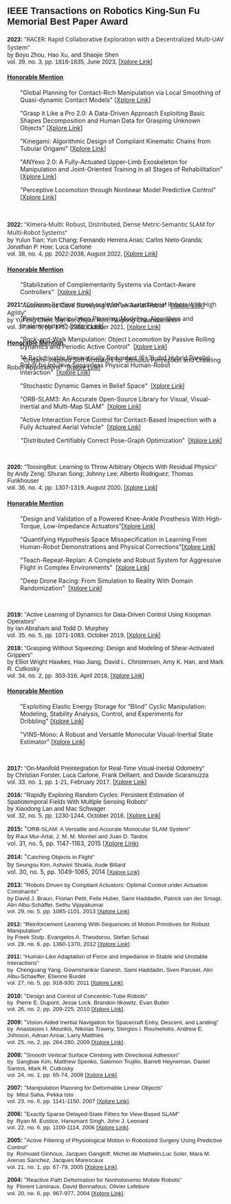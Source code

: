 <h2><strong style="font-size: 16pt; font-family: helvetica;">IEEE Transactions on Robotics King-Sun Fu Memorial Best Paper Award</strong></h2>
<p><span style="font-family: helvetica;"><span style="font-weight: bold;">2023:&nbsp;</span>"</span><span style="font-family: helvetica;"><span><span style="font-family: 'Open Sans', Arial, Helvetica, sans-serif;">RACER: Rapid Collaborative Exploration with a Decentralized Multi-UAV System</span>"&nbsp;&nbsp;<br></span><span>by&nbsp;Boyu Zhou, Hao Xu, and Shaojie Shen</span>&nbsp;<br></span><span style="font-family: helvetica;">vol. 39, no. 3, pp. 1816-1835, June 2023, [<a href="https://ieeexplore.ieee.org/document/10038280" target="_blank" rel="noopener">Xplore Link</a>]</span></p>
<div id="accordion" class="panel-group">
<div class="panel panel-default">
<div id="headingOne" class="panel-heading">
<h4 class="panel-title"><a href="#collapse2023" data-toggle="collapse" data-parent="#accordion" class="">Honorable Mention</a></h4>
</div>
<div id="collapse2023" class="panel-collapse collapse in" style="">
<div class="panel-body">
<p style="padding-left: 30px;">"Global Planning for Contact-Rich Manipulation via Local Smoothing of Quasi-dynamic Contact Models" [<a href="https://ieeexplore.ieee.org/document/10225433" target="_blank" rel="noopener">Xplore Link</a>]</p>
<p style="padding-left: 30px;">"Grasp it Like a Pro 2.0: A Data-Driven Approach Exploiting Basic Shapes Decomposition and Human Data for Grasping Unknown Objects" [<a href="https://ieeexplore.ieee.org/document/10169891" target="_blank" rel="noopener">Xplore Link</a>]</p>
<p style="padding-left: 30px;">"Kinegami: Algorithmic Design of Compliant Kinematic Chains from Tubular Origami" [<a href="https://ieeexplore.ieee.org/document/9914656" target="_blank" rel="noopener">Xplore Link</a>]</p>
<p style="padding-left: 30px;">"ANYexo 2.0: A Fully-Actuated Upper-Limb Exoskeleton for Manipulation and Joint-Oriented Training in all Stages of Rehabilitation" [<a href="https://ieeexplore.ieee.org/document/10008060" target="_blank" rel="noopener">Xplore Link</a>]</p>
<p style="padding-left: 30px;">"Perceptive Locomotion through Nonlinear Model Predictive Control" [<a href="https://ieeexplore.ieee.org/document/10138309" target="_blank" rel="noopener">Xplore Link</a>]</p>
</div>
</div>
</div>
<p>&nbsp;</p>
<p><span style="font-family: helvetica;"><span style="font-weight: bold;">2022:&nbsp;</span>"</span><span style="font-family: helvetica;"><span><span style="font-family: 'Open Sans', Arial, Helvetica, sans-serif;">Kimera-Multi: Robust, Distributed, Dense Metric-Semantic SLAM for Multi-Robot Systems</span>"&nbsp;&nbsp;<br></span><span>by&nbsp;Yulun Tian; Yun Chang; Fernando Herrera Arias; Carlos Nieto-Granda; Jonathan P. How; Luca Carlone</span>&nbsp;<br></span><span style="font-family: helvetica;">vol. 38, no. 4, pp. 2022-2038, August 2022, [<a href="https://ieeexplore.ieee.org/abstract/document/9686955" target="_blank" rel="noopener">Xplore Link</a>]</span></p>
<div id="accordion" class="panel-group">
<div class="panel panel-default">
<div id="headingOne" class="panel-heading">
<h4 class="panel-title"><a href="#collapse2022" data-toggle="collapse" data-parent="#accordion" class="collapsed">Honorable Mention</a></h4>
</div>
<div id="collapse2022" class="panel-collapse collapse" style="height: 0px;">
<div class="panel-body">
<p style="padding-left: 30px;">"Stabilization of Complementarity Systems via Contact-Aware Controllers"&nbsp;&nbsp;<span style="font-family: helvetica;">[<a href="https://ieeexplore.ieee.org/abstract/document/9614168" target="_blank" rel="noopener">Xplore Link</a>]</span></p>
<p style="padding-left: 30px;">"Autonomous Cave Surveying With an Aerial Robot"&nbsp;&nbsp;<span style="font-family: helvetica;">[<a href="https://ieeexplore.ieee.org/abstract/document/9536757" target="_blank" rel="noopener">Xplore Link</a>]</span></p>
<p style="padding-left: 30px;">"Prehensile Manipulation Planning: Modeling, Algorithms and Implementation"&nbsp;&nbsp;<span style="font-family: helvetica;">[<a href="https://ieeexplore.ieee.org/abstract/document/9662425" target="_blank" rel="noopener">Xplore Link</a>]</span></p>
<p style="padding-left: 30px;">"Rock-and-Walk Manipulation: Object Locomotion by Passive Rolling Dynamics and Periodic Active Control"&nbsp;&nbsp;<span style="font-family: helvetica;">[<a href="https://ieeexplore.ieee.org/abstract/document/9689055" target="_blank" rel="noopener">Xplore Link</a>]</span></p>
<p>&nbsp; &nbsp; &nbsp; &nbsp; "Origami-Inspired Soft Actuators for Stimulus Perception and Crawling Robot Applications"&nbsp;&nbsp;<span style="font-family: helvetica;">[<a href="https://ieeexplore.ieee.org/abstract/document/9519150" target="_blank" rel="noopener">Xplore Link</a>]</span></p>
</div>
</div>
</div>
<p>&nbsp;</p>
<p><span style="font-family: helvetica;"><span style="font-weight: bold;">2021:&nbsp;</span>"</span><span style="font-family: helvetica;"><span><span style="font-family: 'Open Sans', Arial, Helvetica, sans-serif;">Collision Resilient Insect-scale Soft-actuated Aerial Robots With High Agility</span>"&nbsp;&nbsp;<br></span><span>by&nbsp;YuFeng Chen; Siyi Xu; Zhijian Ren; Pakpong Chirarattananon</span>&nbsp;<br></span><span style="font-family: helvetica;">vol. 37, no. 5, pp. 1752-1764, October 2021, [<a href="https://ieeexplore.ieee.org/document/9357346" target="_blank" rel="noopener">Xplore Link</a>]</span></p>
<div id="accordion" class="panel-group">
<div id="accordion" class="panel-group">
<div class="panel panel-default">
<div id="headingOne" class="panel-heading">
<h4 class="panel-title"><a href="#collapse2021" data-toggle="collapse" data-parent="#accordion" class="collapsed">Honorable Mention</a></h4>
</div>
<div id="collapse2021" class="panel-collapse collapse">
<div class="panel-body">
<p style="padding-left: 30px;">"A Backdrivable Kinematically Redundant (6+3)-dof Hybrid Parallel Robot for Intuitive Sensorless Physical Human-Robot Interaction"&nbsp;&nbsp;<span style="font-family: helvetica;">[<a href="https://ieeexplore.ieee.org/document/9306904" target="_blank" rel="noopener">Xplore Link</a>]</span></p>
<p style="padding-left: 30px;">"Stochastic Dynamic Games in Belief Space"&nbsp;&nbsp;<span style="font-family: helvetica;">[<a href="https://ieeexplore.ieee.org/document/9439814" target="_blank" rel="noopener">Xplore Link</a>]</span></p>
<p style="padding-left: 30px;">"ORB-SLAM3: An Accurate Open-Source Library for Visual, Visual-Inertial and Multi-Map SLAM"&nbsp;&nbsp;<span style="font-family: helvetica;">[<a href="https://ieeexplore.ieee.org/document/9440682" target="_blank" rel="noopener">Xplore Link</a>]</span></p>
<p style="padding-left: 30px;">"Active Interaction Force Control for Contact-Based Inspection with a Fully Actuated Aerial Vehicle"&nbsp;&nbsp;<span style="font-family: helvetica;">[<a href="https://ieeexplore.ieee.org/document/9295362" target="_blank" rel="noopener">Xplore Link</a>]</span></p>
<p>&nbsp; &nbsp; &nbsp; &nbsp; "Distributed Certifiably Correct Pose-Graph Optimization"&nbsp;&nbsp;<span style="font-family: helvetica;">[<a href="https://ieeexplore.ieee.org/document/9425438" target="_blank" rel="noopener">Xplore Link</a>]</span></p>
</div>
</div>
</div>
<p>&nbsp;</p>
<p><span style="font-family: helvetica;"><strong>2020: </strong>"TossingBot: Learning to Throw Arbitrary Objects With Residual Physics" <span>&nbsp;<br></span></span><span style="font-family: helvetica;">by Andy Zeng; Shuran Song; Johnny Lee; Alberto Rodriguez; Thomas Funkhouser<span><br></span></span><span style="font-family: helvetica;">vol. 36, no. 4, pp. 1307-1319, August 2020, [<a href="https://ieeexplore.ieee.org/document/9425438" target="_blank" rel="noopener">Xplore Link</a><span>]</span></span></p>
<div id="accordion" class="panel-group">
<div id="accordion" class="panel-group">
<div class="panel panel-default">
<div id="headingTwo" class="panel-heading">
<h4 class="panel-title"><a href="#collapse2020" data-toggle="collapse" data-parent="#accordion" class="collapsed">Honorable Mention</a></h4>
</div>
<div id="collapse2020" class="panel-collapse collapse">
<div class="panel-body">
<p style="padding-left: 30px;">"Design and Validation of a Powered Knee-Ankle Prosthesis With High-Torque, Low-Impedance Actuators"<span style="font-family: helvetica;">[<a href="https://ieeexplore.ieee.org/document/9139298" target="_blank" rel="noopener">Xplore Link</a>]</span></p>
<p style="padding-left: 30px;">"Quantifying Hypothesis Space Misspecification in Learning From Human-Robot Demonstrations and Physical Corrections"<span style="font-family: helvetica;">[<a href="https://ieeexplore.ieee.org/document/9007490" target="_blank" rel="noopener">Xplore Link</a>]</span></p>
<p style="padding-left: 30px;">"Teach-Repeat-Replan: A Complete and Robust System for Aggressive Flight in Complex Environments"&nbsp;<span>&nbsp;</span><span style="font-family: helvetica;">[<a href="https://ieeexplore.ieee.org/document/9102390" target="_blank" rel="noopener">Xplore Link</a><span>]</span></span></p>
<p style="padding-left: 30px;">"Deep Drone Racing: From Simulation to Reality With Domain Randomization"&nbsp;<span>&nbsp;</span><span style="font-family: helvetica;">[<a href="https://ieeexplore.ieee.org/document/8877728" target="_blank" rel="noopener">Xplore Link</a><span>]</span></span></p>
</div>
</div>
</div>
<p>&nbsp;</p>
<p><span style="font-family: helvetica;"><strong>2019: </strong>"Active Learning of Dynamics for Data-Driven Control Using Koopman Operators"<span>&nbsp;<br></span></span><span style="font-family: helvetica;">by Ian Abraham and Todd D. Murphey<span style="color: #000000;"><span style="font-size: 13.63636302948px; line-height: 16.1000003814697px;"></span></span><span>&nbsp;<br></span></span><span style="font-family: helvetica;">vol. 35, no. 5, pp. 1071-1083, October 2019, [<a href="https://ieeexplore.ieee.org/document/8759089" target="_blank" rel="noopener">Xplore Link</a><span>]</span></span></p>
<p><span style="font-family: helvetica;"><strong>2018: </strong>"Grasping Without Squeezing: Design and Modeling of Shear-Activated Grippers"<span>&nbsp;<br></span></span><span style="font-family: helvetica;">by Elliot Wright Hawkes, Hao Jiang, David L. Christensen, Amy K. Han, and Mark R. Cutkosky<span style="color: #000000;"><span style="font-size: 13.63636302948px; line-height: 16.1000003814697px;"></span></span><span>&nbsp;<br></span></span><span style="font-family: helvetica;">vol. 34, no. 2, pp. 303-316, April 2018, [<a href="https://ieeexplore.ieee.org/document/8239707" target="_blank" rel="noopener">Xplore Link</a><span>]</span></span></p>
<div id="accordion" class="panel-group">
<div id="accordion" class="panel-group">
<div class="panel panel-default">
<div id="headingThree" class="panel-heading">
<h4 class="panel-title"><a href="#collapse2018" data-toggle="collapse" data-parent="#accordion" class="collapsed">Honorable Mention</a></h4>
</div>
<div id="collapse2018" class="panel-collapse collapse">
<div class="panel-body">
<p style="padding-left: 30px;">"Exploiting Elastic Energy Storage for “Blind” Cyclic Manipulation: Modeling, Stability Analysis, Control, and Experiments for Dribbling"<span>&nbsp;</span><span style="font-family: helvetica;">[<a href="https://ieeexplore.ieee.org/document/8263400" target="_blank" rel="noopener">Xplore Link</a><span>]</span></span></p>
<p style="padding-left: 30px;">"VINS-Mono: A Robust and Versatile Monocular Visual-Inertial State Estimator"<span style="font-family: helvetica;">&nbsp;[<a href="https://ieeexplore.ieee.org/document/8421746" target="_blank" rel="noopener">Xplore Link</a><span>]</span></span></p>
</div>
</div>
</div>
<p>&nbsp;</p>
<p><span style="font-family: helvetica;"><strong>2017: </strong>"On-Manifold Preintegration for Real-Time Visual-Inertial Odometry"<span>&nbsp;<br></span></span><span style="font-family: helvetica;">by Christian Forster, Luca Carlone, Frank Dellaert, and Davide Scaramuzza<span style="color: #000000;"><span style="font-size: 13.63636302948px; line-height: 16.1000003814697px;"></span></span><span>&nbsp;<br></span></span><span style="font-family: helvetica;">vol. 33, no. 1, pp. 1-21, February 2017, [<a href="https://ieeexplore.ieee.org/document/7557075/" target="_blank" rel="noopener">Xplore Link</a><span>]</span></span></p>
<p><span style="font-family: helvetica;"><strong>2016: </strong>"Rapidly Exploring Random Cycles: Persistent Estimation of Spatiotemporal Fields With Multiple Sensing Robots"<span>&nbsp;<br></span></span><span style="font-family: helvetica;">by Xiaodong Lan and Mac Schwager<span style="color: #000000;"><span style="font-size: 13.63636302948px; line-height: 16.1000003814697px;"></span></span><span>&nbsp;<br></span></span><span style="font-family: helvetica;">vol. 32, no. 5, pp. 1230-1244, October 2016, [<a href="http://ieeexplore.ieee.org/document/7570171/" target="_blank" rel="noopener">Xplore Link</a><span>]</span></span></p>
<p><strong><span style="font-family: helvetica;">2015:&nbsp;</span></strong>"<span style="font-family: helvetica;"><span style="font-size: 10pt; line-height: 115%; font-family: helvetica;">ORB-SLAM: A Versatile and Accurate Monocular SLAM System"<br></span></span>by&nbsp;<span style="font-size: 10pt; line-height: 115%; font-family: helvetica;">Raul Mur-Artal, J. M. M. Montiel and Juan D. Tardos<br></span>vol. 31, no. 5, pp. 1147-1163, 2015 [<a href="http://ieeexplore.ieee.org/document/7219438/" target="_blank" rel="noopener">Xplore Link</a><span style="font-family: helvetica; font-size: 10pt;">].</span></p>
<p><span style="font-family: helvetica; font-size: 10pt;"></span><strong><span style="font-family: helvetica;">2014:&nbsp;</span></strong>"<span style="font-family: helvetica;"><span style="font-size: 10pt; line-height: 115%; font-family: helvetica;">Catching Objects in Flight"<br></span></span>by&nbsp;<span style="font-size: 10pt; line-height: 115%; font-family: helvetica;">Seungsu Kim, Ashwini Shukla, Aude Billard<br></span>vol. 30, no. 5, pp. 1049-1065, 2014 [<a style="background-color: white; font-family: helvetica; font-size: 10pt;" href="http://ieeexplore.ieee.org/xpl/articleDetails.jsp?arnumber=6810147&amp;newsearch=true&amp;queryText=Catching%20Objects%20in%20Flight" target="_blank" rel="noopener noreferrer">Xplore Link</a><span style="font-family: helvetica; font-size: 10pt;">].</span></p>
<p><span style="font-family: helvetica; font-size: 10pt;"></span><strong><span style="font-family: helvetica;">2013: </span></strong><span style="font-family: helvetica;">"</span><span style="font-family: helvetica;"><span style="font-size: 10pt; line-height: 115%; font-family: helvetica;">Robots Driven by Compliant Actuators: Optimal Control under Actuation Constraints"<br></span></span><span style="font-family: helvetica;"><span style="font-size: 10pt; line-height: 115%; font-family: helvetica;">by&nbsp;<span style="font-size: 10pt; line-height: 115%; font-family: helvetica;">David J. Braun, Florian Petit, Felix Huber, Sami Haddadin, Patrick van der Smagt, Alin Albu-Schäffer, Sethu Vijayakumar<br></span></span></span><span style="font-family: helvetica;"><span style="font-size: 10pt; line-height: 115%; font-family: helvetica;"><span style="font-size: 10pt; line-height: 115%; font-family: helvetica;">vol. 29, no. 5, pp. 1085-1101, 2013 [<a href="http://ieeexplore.ieee.org/xpl/articleDetails.jsp?arnumber=6570761&amp;newsearch=true&amp;queryText=Robots%20Driven%20by%20Compliant%20Actuators:%20Optimal%20Control%20Under%20Actuation%20Constraints" target="_blank" rel="noopener noreferrer">Xplore Link</a>].</span></span></span></p>
<p><span style="font-family: helvetica;"><span style="font-size: 10pt; line-height: 115%; font-family: helvetica;"><span style="font-size: 10pt; line-height: 115%; font-family: helvetica;"><strong><span>2012: </span></strong><span>"</span><span><span style="font-size: 10pt; line-height: 115%; font-family: helvetica;">Reinforcement Learning With Sequences of Motion Primitives for Robust Manipulation"<br></span></span></span></span></span><span style="font-family: helvetica;"><span style="font-size: 10pt; line-height: 115%; font-family: helvetica;">by&nbsp;<span style="font-size: 10pt; line-height: 115%; font-family: helvetica;">Freek Stulp, Evangelos A. Theodorou, Stefan Schaal<br></span></span></span><span style="font-family: helvetica;"><span style="font-size: 10pt; line-height: 115%; font-family: helvetica;"><span style="font-size: 10pt; line-height: 115%; font-family: helvetica;">vol. 28, no. 6, pp. 1360-1370, 2012 [<a href="http://ieeexplore.ieee.org/xpl/articleDetails.jsp?arnumber=6295672&amp;newsearch=true&amp;queryText=Reinforcement%20Learning%20With%20Sequences%20of%20Motion%20Primitives%20for%20Robust%20Manipulation" target="_blank" rel="noopener noreferrer">Xplore Link</a>].</span></span></span></p>
<p><span style="font-family: helvetica;"><span style="font-size: 10pt; line-height: 115%; font-family: helvetica;"><span style="font-size: 10pt; line-height: 115%; font-family: helvetica;"><strong><span>2011: </span></strong><span>"</span><span><span style="font-size: 10pt; line-height: 115%; font-family: helvetica;">Human-Like Adaptation of Force and Impedance in Stable and Unstable Interactions"<br></span></span></span></span></span><span style="font-family: helvetica;"> <span style="font-size: 10pt; line-height: 115%; font-family: helvetica;">by&nbsp;<span style="font-size: 10pt; line-height: 115%; font-family: helvetica;"> Chenguang Yang, Gowrishankar Ganesh, Sami Haddadin, Sven Parusel, Alin Albu-Schaeffer, Etienne Burdet<br></span></span></span><span style="font-family: helvetica;"><span style="font-size: 10pt; line-height: 115%; font-family: helvetica;"><span style="font-size: 10pt; line-height: 115%; font-family: helvetica;">vol. 27, no. 5, pp. 918-930, 2011 [<a href="http://ieeexplore.ieee.org/xpl/articleDetails.jsp?arnumber=5940238&amp;newsearch=true&amp;queryText=Human-Like%20Adaptation%20of%20Force%20and%20Impedance%20in%20Stable%20and%20Unstable%20Interactions" target="_blank" rel="noopener noreferrer">Xplore Link</a>].</span></span></span></p>
<p><strong><span style="font-family: helvetica;">2010: </span></strong><span style="font-family: helvetica;">"</span><span style="font-family: helvetica;"><span style="font-size: 10pt; line-height: 115%; font-family: helvetica;">Design and Control of Concentric-Tube Robots"<br></span></span><span style="font-family: helvetica;"><span style="font-size: 10pt; line-height: 115%; font-family: helvetica;">by&nbsp;<span style="font-size: 10pt; line-height: 115%; font-family: helvetica;"> Pierre E. Dupont, Jesse Lock, Brandon Itkowitz, Evan Butler<br></span></span></span><span style="font-family: helvetica;"><span style="font-size: 10pt; line-height: 115%; font-family: helvetica;"><span style="font-size: 10pt; line-height: 115%; font-family: helvetica;">vol. 26, no. 2, pp. 209-225, 2010 [<a href="http://ieeexplore.ieee.org/xpl/articleDetails.jsp?arnumber=5371822&amp;newsearch=true&amp;queryText=Design%20and%20Control%20of%20Concentric-Tube%20Robots" target="_blank" rel="noopener noreferrer">Xplore Link</a>].</span></span></span></p>
<p><strong><span style="font-family: helvetica;">2009: </span></strong><span style="font-family: helvetica;">"</span><span style="font-family: helvetica;"><span style="font-size: 10pt; line-height: 115%; font-family: helvetica;">Vision-Aided Inertial Navigation for Spacecraft Entry, Descent, and Landing"<br></span></span><span style="font-family: helvetica;"><span style="font-size: 10pt; line-height: 115%; font-family: helvetica;">by&nbsp;<span style="font-size: 10pt; line-height: 115%; font-family: helvetica;"> Anastasios I. Mourikis, Nikolas Trawny, Stergios I. Roumeliotis, Andrew E. Johnson, Adnan Ansar, Larry Matthies<br></span></span></span><span style="font-family: helvetica;"><span style="font-size: 10pt; line-height: 115%; font-family: helvetica;"><span style="font-size: 10pt; line-height: 115%; font-family: helvetica;">vol. 25, no, 2, pp. 264-280, 2009 [<a href="http://ieeexplore.ieee.org/xpl/articleDetails.jsp?arnumber=4801600&amp;queryText=Vision-Aided%20Inertial%20Navigation%20for%20Spacecraft%20Entry,%20Descent,%20and%20Landing&amp;newsearch=true" target="_blank" rel="noopener noreferrer">Xplore Link</a>].</span></span></span></p>
<p><span style="font-family: helvetica;"><span style="font-size: 10pt; line-height: 115%; font-family: helvetica;"><span style="font-size: 10pt; line-height: 115%; font-family: helvetica;"></span></span></span><strong><span style="font-family: helvetica;">2008: </span></strong><span style="font-family: helvetica;">"</span><span style="font-family: helvetica;"><span style="font-size: 10pt; line-height: 115%; font-family: helvetica;">Smooth Vertical Surface Climbing with Directional Adhesion"<br></span></span><span style="font-family: helvetica;"><span style="font-size: 10pt; line-height: 115%; font-family: helvetica;">by&nbsp;<span style="font-size: 10pt; line-height: 115%; font-family: helvetica;"> Sangbae Kim, Matthew Spenko, Salomon Trujillo, Barrett Heyneman, Daniel Santos, Mark R. Cutkosky<br></span></span></span><span style="font-family: helvetica;"><span style="font-size: 10pt; line-height: 115%; font-family: helvetica;"><span style="font-size: 10pt; line-height: 115%; font-family: helvetica;">vol. 24, no. 1, pp. 65-74, 2008 [<a href="http://ieeexplore.ieee.org/xpl/articleDetails.jsp?arnumber=4428277&amp;newsearch=true&amp;queryText=Smooth%20Vertical%20Surface%20Climbing%20with%20Directional%20Adhesion" target="_blank" rel="noopener noreferrer">Xplore Link</a>].</span></span></span></p>
<p><span style="font-family: helvetica;"><span style="font-size: 10pt; line-height: 115%; font-family: helvetica;"><span style="font-size: 10pt; line-height: 115%; font-family: helvetica;"></span></span></span><strong><span style="font-family: helvetica;">2007: </span></strong><span style="font-family: helvetica;">"</span><span style="font-family: helvetica;"><span style="font-size: 10pt; line-height: 115%; font-family: helvetica;">Manipulation Planning for Deformable Linear Objects"<br></span></span><span style="font-family: helvetica;"><span style="font-size: 10pt; line-height: 115%; font-family: helvetica;">by&nbsp;<span style="font-size: 10pt; line-height: 115%; font-family: helvetica;"> Mitul Saha, Pekka Isto<br></span></span></span><span style="font-family: helvetica;"><span style="font-size: 10pt; line-height: 115%; font-family: helvetica;"><span style="font-size: 10pt; line-height: 115%; font-family: helvetica;">vol. 23, no. 6, pp. 1141-1150, 2007 [<a href="http://ieeexplore.ieee.org/xpl/articleDetails.jsp?arnumber=4359263&amp;newsearch=true&amp;queryText=Manipulation%20Planning%20for%20Deformable%20Linear%20Objects" target="_blank" rel="noopener noreferrer">Xplore Link</a>].</span></span></span></p>
<p><span style="font-family: helvetica;"><span style="font-size: 10pt; line-height: 115%; font-family: helvetica;"><span style="font-size: 10pt; line-height: 115%; font-family: helvetica;"></span></span></span><strong><span style="font-family: helvetica;">2006: </span></strong><span style="font-family: helvetica;">"</span><span style="font-family: helvetica;"><span style="font-size: 10pt; line-height: 115%; font-family: helvetica;">Exactly Sparse Delayed-State Filters for View-Based SLAM"<br></span></span><span style="font-family: helvetica;"><span style="font-size: 10pt; line-height: 115%; font-family: helvetica;">by&nbsp;<span style="font-size: 10pt; line-height: 115%; font-family: helvetica;"> Ryan M. Eustice, Hanumant Singh, John J. Leonard<br></span></span></span><span style="font-family: helvetica;"><span style="font-size: 10pt; line-height: 115%; font-family: helvetica;"><span style="font-size: 10pt; line-height: 115%; font-family: helvetica;">vol. 22, no. 6, pp. 1100-1114, 2006 [<a href="http://ieeexplore.ieee.org/xpl/articleDetails.jsp?arnumber=4020357&amp;newsearch=true&amp;queryText=Exactly%20Sparse%20Delayed-State%20Filters%20for%20View-Based%20SLAM" target="_blank" rel="noopener noreferrer">Xplore Link</a>].</span></span></span></p>
<p><strong><span style="font-family: helvetica;">2005: </span></strong><span style="font-family: helvetica;">"</span><span style="font-family: helvetica;"><span style="font-size: 10pt; line-height: 115%; font-family: helvetica;">Active Filtering of Physiological Motion in Robotized Surgery Using Predictive Control"<br></span></span><span style="font-family: helvetica;"><span style="font-size: 10pt; line-height: 115%; font-family: helvetica;">by&nbsp;<span style="font-size: 10pt; line-height: 115%; font-family: helvetica;"> Romuald Ginhoux, Jacques Gangloff, Michel de Mathelin,Luc Soler, Mara M. Arenas Sanchez, Jacques Marescaux<br></span></span></span><span style="font-family: helvetica;"><span style="font-size: 10pt; line-height: 115%; font-family: helvetica;"><span style="font-size: 10pt; line-height: 115%; font-family: helvetica;">vol. 21, no. 1, pp. 67-79, 2005 [<a href="http://ieeexplore.ieee.org/xpl/articleDetails.jsp?arnumber=1391016&amp;newsearch=true&amp;queryText=Active%20Filtering%20of%20Physiological%20Motion%20in%20Robotized%20Surgery%20Using%20Predictive%20Control" target="_blank" rel="noopener noreferrer">Xplore Link</a>].</span></span></span></p>
<p><span style="font-family: helvetica;"><span style="font-size: 10pt; line-height: 115%; font-family: helvetica;"><span style="font-size: 10pt; line-height: 115%; font-family: helvetica;"></span></span></span><strong><span style="font-family: helvetica;">2004: </span></strong><span style="font-family: helvetica;">"</span><span style="font-family: helvetica;"><span style="font-size: 10pt; line-height: 115%; font-family: helvetica;">Reactive Path Deformation for Nonholonomic Mobile Robots"<br></span></span><span style="font-family: helvetica;"><span style="font-size: 10pt; line-height: 115%; font-family: helvetica;">by&nbsp;<span style="font-size: 10pt; line-height: 115%; font-family: helvetica;"> Florent Lamiraux, David Bonnafous, Olivier Lefebvre<br></span></span></span><span style="font-family: helvetica;"><span style="font-size: 10pt; line-height: 115%; font-family: helvetica;"><span style="font-size: 10pt; line-height: 115%; font-family: helvetica;">vol. 20, no. 6, pp. 967-977, 2004 [<a href="http://ieeexplore.ieee.org/xpl/articleDetails.jsp?arnumber=1362692&amp;newsearch=true&amp;queryText=Reactive%20Path%20Deformation%20for%20Nonholonomic%20Mobile%20Robots" target="_blank" rel="noopener noreferrer">Xplore Link</a>].</span></span></span></p>
<p>&nbsp;</p>
</div>
</div>
</div>
</div>
</div>
</div>
</div>
</div>
</div>